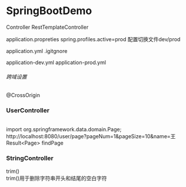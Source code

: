 # SpringBootDemo

Controller RestTemplateController

application.propreties spring.profiles.active=prod 配置切换文件dev/prod

application.yml .igitgnore

application-dev.yml application-prod.yml

###### 跨域设置

@CrossOrigin

### UserController

<br>import org.springframework.data.domain.Page;
<br>http://localhost:8080/user/page?pageNum=1&pageSize=10&name=王
<br>Result<Page<UserR>> findPage

### StringController

trim()
<br>trim()用于删除字符串开头和结尾的空白字符





